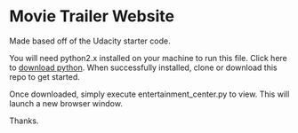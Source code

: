# Movie Trailer Website

Made based off of the Udacity starter code.

You will need python2.x installed on your machine to run this file. Click here to [download python](https://www.python.org/downloads/release/python-2713/). When successfully installed, clone or download this repo to get started.

Once downloaded, simply execute entertainment_center.py to view. This will launch a new browser window.

Thanks.
